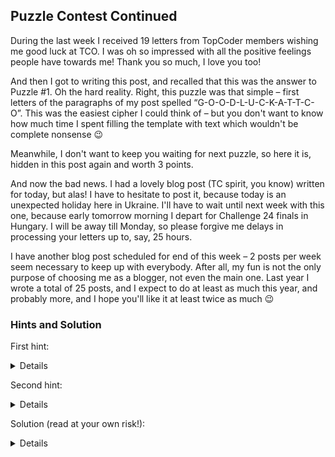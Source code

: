 ## Puzzle Contest Continued

During the last week I received 19 letters from TopCoder members wishing me good luck at TCO. I was oh so impressed with all the positive feelings people have towards me! Thank you so much, I love you too!

And then I got to writing this post, and recalled that this was the answer to Puzzle #1. Oh the hard reality. Right, this puzzle was that simple – first letters of the paragraphs of my post spelled “G-O-O-D-L-U-C-K-A-T-T-C-O”. This was the easiest cipher I could think of – but you don't want to know how much time I spent filling the template with text which wouldn't be complete nonsense 😉

Meanwhile, I don't want to keep you waiting for next puzzle, so here it is, hidden in this post again and worth 3 points. 

And now the bad news. I had a lovely blog post (TC spirit, you know) written for today, but alas! I have to hesitate to post it, because today is an unexpected holiday here in Ukraine. I'll have to wait until next week with this one, because early tomorrow morning I depart for Challenge 24 finals in Hungary. I will be away till Monday, so please forgive me delays in processing your letters up to, say, 25 hours.

I have another blog post scheduled for end of this week – 2 posts per week seem necessary to keep up with everybody. After all, my fun is not the only purpose of choosing me as a blogger, not even the main one. Last year I wrote a total of 25 posts, and I expect to do at least as much this year, and probably more, and I hope you'll like it at least twice as much 😉

### Hints and Solution

First hint:
<details>
Focus on the numbers mentioned in the article.
</details>

Second hint:
<details>
The numbers alone, if viewed outside of the post, won't give you the answer, neither will the post without the numbers. You have to combine both to get it.
</details>

Solution (read at your own risk!):
<details>
To solve this puzzle, one should note the overactive usage of numbers in the post (or simply read the first hint). After some playing with the numbers they would figure out that the numbers 19, 1, 3, 24, 25, 2, 25 alone or combined with letters don’t decode into anything better than SACXYBY (or read the second hint) and turn to playing with words of the text. After some more time of banging one’s head against the walls the solution might emerge: for every number _N_ in the text, take the _N_-th (1-based) word from the paragraph in which this number appeared. This gives the answer – “Oh, and don't hesitate to have fun!”, which is the second part of my TCO-opening wish to my readers.
</details>
